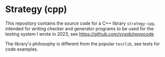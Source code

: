 # Strategy (cpp)

This repository contains the source code for a C++ library `strategy-cpp`, intended for writing checker and generator programs to be used for the testing system I wrote in 2023, see https://github.com/vvsob/novocode

The library's philosophy is different from the popular `testlib`, see tests for code examples.
